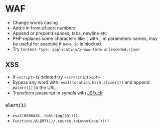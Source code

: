 # WAF

* Change words casing
* Add `0` in front of port numbers
* Append or prepend spaces, tabs, newline etc
* PHP replaces some characters like `[` with `_` in parameters names, may
  be useful for example if `news_id` is blocked.
* Try `Content-Type: application/x-www-form-urlencoded;/json`

## XSS
* If `<script>` is deleted try `<scr<script>ipt>`
* Bypass any word with: `eval(location.hash.slice(1))` and append `#alert(1)` to the URL
* Transform javascript in symols with [JSFuck](http://www.jsfuck.com/)

### `alert(1)`
* `eval(8680438..toString(30))(1)`
* `Function(/ALERT(1)/.source.toLowerCase())()`
